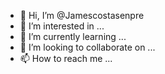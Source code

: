 - 👋 Hi, I’m @Jamescostasenpre
- 👀 I’m interested in ...
- 🌱 I’m currently learning ...
- 💞️ I’m looking to collaborate on ...
- 📫 How to reach me ...

<!---
Jamescostasenpre/Jamescostasenpre is a ✨ special ✨ repository because its `README.md` (this file) appears on your GitHub profile.
You can click the Preview link to take a look at your changes.
--->
